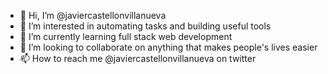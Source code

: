 - 👋 Hi, I’m @javiercastellonvillanueva
- 👀 I’m interested in automating tasks and building useful tools
- 🌱 I’m currently learning full stack web development
- 💞️ I’m looking to collaborate on anything that makes people's lives easier
- 📫 How to reach me @javiercastellonvillanueva on twitter

<!---
javiercastellonvillanueva/javiercastellonvillanueva is a ✨ special ✨ repository because its `README.md` (this file) appears on your GitHub profile.
You can click the Preview link to take a look at your changes.
--->
